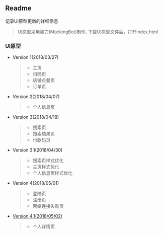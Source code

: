 ## Readme
记录UI原型更新的详细信息
> UI原型采用墨刀(MockingBot)制作,
下载UI原型文件后，打开index.html
### UI原型

* Version 1(2018/03/27)
  >- 主页
  >- 扫码页
  >- 店铺点餐页
  >- 订单页
* Version 2(2018/04/07)
  >- 个人信息页
* Version 3(2018/04/18)
  >- 搜索页
  >- 搜索结果页
  >- 付款码页
* Version 3.1(2018/04/30)
  >- 搜索页样式优化
  >- 主页样式优化
  >- 个人信息页样式优化
* Version 4(2018/05/01)
  >- 登陆页
  >- 注册页
  >- 网络连接失败页
* [Version 4.1(2018/05/02)](UI-2018-05-02/index.html)
  >- 个人详情页